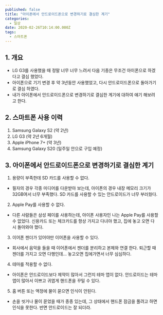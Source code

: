 ```yaml
---
published: false
title: "아이폰에서 안드로이드폰으로 변경하기로 결심한 계기"
categories:
  - 일상
date: 2020-02-26T10:14:00.000Z
tags:
  - 스마트폰
---
```


## 1. 개요
 * LG G3를 사용했을 때 정말 너무 너무 느려서 다음 기종은 무조건 아이폰으로 하겠다고 결심 했었다.
 * 아이폰으로 기기 변경 후 약 3년동안 사용했었고, 다시 안드로이드폰으로 돌아가기로 결심 하였다.
 * 내가 아이폰에서 안드로이드폰으로 변경하기로 결심한 계기에 대하여 얘기 해보려고 한다.

## 2. 스마트폰 사용 이력
 1. Samsung Galaxy S2 (약 2년)
 2. LG G3 (약 2년 6개월)
 3. Apple iPhone 7+ (약 3년)
 4. Samsung Galaxy S20 (일주일 안으로 구입 예정)
 
## 3. 아이폰에서 안드로이드폰으로 변경하기로 결심한 계기
 1. 용량이 부족한데 SD 카드를 사용할 수 없다.
  * 필자의 경우 각종 미디어를 다운받아 보는데, 아이폰의 경우 내장 메모리 크기가 32GB여서 너무 부족했다. SD 카드를 사용할 수 있는 안드로이드가 너무 부러웠다.
 
 2. Apple Pay를 사용할 수 없다.
  * 다른 사람들은 삼성 페이를 사용하는데, 아이폰 사용자인 나는 Apple Pay를 사용할 수 없었다. 신용카드 또는 체크카드를 항상 가지고 다녀야 했고, 집에 놓고 오면 다시 돌아와야 했다.
 
 3. 이어폰 젠더가 있어야만 이어폰을 사용할 수 있다.
  * 회사에서 음악을 들을 때 이어폰에서 젠더를 분리하고 본체와 연결 한다. 퇴근할 때 젠더를 가지고 오면 다행인데… 놓고오면 집에가면서 너무 심심하다.
 
 4. 테마를 적용할 수 없다.
  * 아이폰은 안드로이드보다 제약이 많아서 그런지 테마 앱이 없다. 안드로이드는 테마 앱이 많아서 이쁘고 귀엽게 핸드폰을 꾸밀 수 있다.
 
 5. 홈 버튼 또는 액정에 물이 묻으면 인식이 안된다.
  * 손을 씻거나 물이 묻었을 때가 종종 있는데, 그 상태에서 핸드폰 잠금을 풀려고 하면 인식을 못한다. 반면 안드로이드는 잘 되더라.